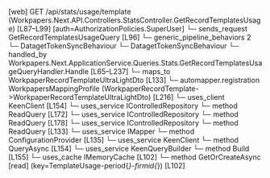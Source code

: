 [web] GET /api/stats/usage/template  (Workpapers.Next.API.Controllers.StatsController.GetRecordTemplatesUsage)  [L87–L99] [auth=AuthorizationPolicies.SuperUser]
  └─ sends_request GetRecordTemplatesUsageQuery [L96]
    └─ generic_pipeline_behaviors 2
      └─ DatagetTokenSyncBehaviour
      └─ DatagetTokenSyncBehaviour
    └─ handled_by Workpapers.Next.ApplicationService.Queries.Stats.GetRecordTemplatesUsageQueryHandler.Handle [L65–L237]
      └─ maps_to WorkpaperRecordTemplateUltraLightDto [L133]
        └─ automapper.registration WorkpapersMappingProfile (WorkpaperRecordTemplate->WorkpaperRecordTemplateUltraLightDto) [L216]
      └─ uses_client KeenClient [L154]
      └─ uses_service IControlledRepository<Binder>
        └─ method ReadQuery [L172]
      └─ uses_service IControlledRepository<WorkpaperRecord>
        └─ method ReadQuery [L178]
      └─ uses_service IControlledRepository<WorkpaperRecordTemplate>
        └─ method ReadQuery [L133]
      └─ uses_service IMapper
        └─ method ConfigurationProvider [L135]
      └─ uses_service KeenClient
        └─ method QueryAsync [L154]
      └─ uses_service KeenQueryBuilder
        └─ method Build [L155]
      └─ uses_cache IMemoryCache [L102]
        └─ method GetOrCreateAsync [read] (key=TemplateUsage-period{*}-firmid{*}) [L102]

